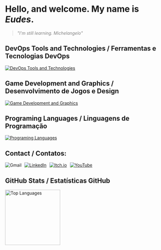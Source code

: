 <h1>Hello, and welcome. My name is <i>Eudes</i>.</h1>

<blockquote style="font-style: italic; color: gray;">
    "I'm still learning. Michelangelo"
</blockquote>

## DevOps Tools and Technologies / Ferramentas e Tecnologias DevOps
<a href="https://skillicons.dev">
  <img src="https://skillicons.dev/icons?i=git,dotnet,docker,kubernetes,nginx,linux,bash,vscode,mongodb,postgres" alt="DevOps Tools and Technologies"/>
</a>

## Game Development and Graphics / Desenvolvimento de Jogos e Design
<a href="https://skillicons.dev">
  <img src="https://skillicons.dev/icons?i=unity,godot,photoshop,blender" alt="Game Development and Graphics"/>
</a>

## Programing Languages / Linguagens de Programação
<a href="https://skillicons.dev">
  <img src="https://skillicons.dev/icons?i=cs,go,python" alt="Programing Languages"/>
</a>

## Contact / Contatos:

<div style="display: flex; gap: 10px;>
<a href = "mailto:eudes.jss92@gmail.com"><img loading="lazy" src="https://img.shields.io/badge/Gmail-D14836?style=for-the-badge&logo=gmail&logoColor=white" alt="Gmail"></a>
<a href="https://www.linkedin.com/in/eudes-souza-528464293/" target="_blank"><img loading="lazy" src="https://img.shields.io/badge/-LinkedIn-%230077B5?style=for-the-badge&logo=linkedin&logoColor=white" alt="LinkedIn"></a>
<a href="https://sseudes.itch.io/" target="_blank"><img loading="lazy" src="https://img.shields.io/badge/itch.io-%23fa5c5c?style=for-the-badge&logo=itchdotio&logoColor=white" alt="Itch.io"></a>
<a href="https://www.youtube.com/@sseudes" target="_blank"><img loading="lazy" src="https://img.shields.io/badge/YouTube-FF0000?style=for-the-badge&logo=youtube&logoColor=white" alt="YouTube"></a>
</div>

## GitHub Stats / Estatísticas GitHub

<div>
<a href="https://github.com/sseudes108">
<img loading="lazy" height="180em" src="https://github-readme-stats.vercel.app/api/top-langs/?username=sseudes108&layout=compact&langs_count=7&theme=dracula" alt="Top Languages"/>
</div>
